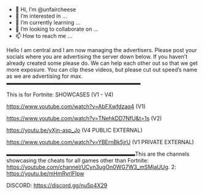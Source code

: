 - 👋 Hi, I’m @unfaircheese
- 👀 I’m interested in ...
- 🌱 I’m currently learning ...
- 💞️ I’m looking to collaborate on ...
- 📫 How to reach me ...

<!---
unfaircheese/unfaircheese is a ✨ special ✨ repository because its `README.md` (this file) appears on your GitHub profile.
You can click the Preview link to take a look at your changes.
--->
Hello I am central and I am now managing the advertisers. Please post your socials where you are advertising the server down below. If you haven’t already created some please do. We can help each other out so that we get more exposure. You can clip these videos, but please cut out speed’s name as we are advertising for max. ▬▬▬▬▬▬▬▬▬▬▬▬▬▬▬▬▬▬▬▬▬▬▬▬▬

This is for Fortnite: SHOWCASES (V1 - V4)

https://www.youtube.com/watch?v=AbFXwfdzaq4 (V1)

https://www.youtube.com/watch?v=TNehkDD7NfU&t=1s (V2)

https://youtu.be/yXjn-asp_Jo (V4 PUBLIC EXTERNAL)

https://www.youtube.com/watch?v=YBErnBk5jrU (V1 PRIVATE EXTERNAL)

▬▬▬▬▬▬▬▬▬▬▬▬▬▬▬▬▬▬▬▬▬▬▬▬This are the channels showcasing the cheats for all games other than Fortnite:  https://youtube.com/channel/UCyn3ugOn0WG7W3_mSMjaUUg.  2:                                                      https://youtu.be/mHmRyrlFIpw







DISCORD:   https://discord.gg/nu5p4X29
